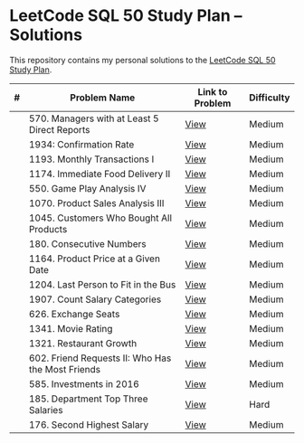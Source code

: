 # LeetCode SQL 50 Study Plan – Solutions 

This repository contains my personal solutions to the [LeetCode SQL 50 Study Plan](https://leetcode.com/studyplan/top-sql-50/). 



| #  | Problem Name                                | Link to Problem                                                                    | Difficulty |
|----|---------------------------------------------|------------------------------------------------------------------------------------|------------|
|  | 570. Managers with at Least 5 Direct Reports  | [View](https://leetcode.com/problems/managers-with-at-least-5-direct-reports/)|  Medium    | 
|  | 1934: Confirmation Rate                       | [View](https://leetcode.com/problems/confirmation-rate)                       |  Medium    |
|  | 1193. Monthly Transactions I                  | [View](https://leetcode.com/problems/monthly-transactions-i) |  Medium    |
|  | 1174. Immediate Food Delivery II              | [View](https://leetcode.com/problems/immediate-food-delivery-ii) |  Medium    |
|  | 550. Game Play Analysis IV                    | [View](https://leetcode.com/problems/game-play-analysis-iv) |  Medium    |
|  | 1070. Product Sales Analysis III              | [View](https://leetcode.com/problems/product-sales-analysis-iii) |  Medium    |
|  | 1045. Customers Who Bought All Products       | [View](https://leetcode.com/problems/customers-who-bought-all-products) |  Medium    |
|  | 180. Consecutive Numbers                      | [View](https://leetcode.com/problems/consecutive-numbers)               |  Medium    |
|  | 1164. Product Price at a Given Date           | [View](https://leetcode.com/problems/product-price-at-a-given-date) |  Medium    |
|  | 1204. Last Person to Fit in the Bus           | [View](https://leetcode.com/problems/last-person-to-fit-in-the-bus) |  Medium    |
|  | 1907. Count Salary Categories                 | [View](https://leetcode.com/problems/count-salary-categories) |  Medium    |
|  | 626.  Exchange Seats                          | [View](https://leetcode.com/problems/exchange-seats)          |  Medium    |
|  | 1341. Movie Rating                            | [View](https://leetcode.com/problems/movie-rating) |  Medium    |
|  | 1321. Restaurant Growth                       | [View](https://leetcode.com/problems/restaurant-growth) |  Medium    |
|  | 602. Friend Requests II: Who Has the Most Friends | [View](https://leetcode.com/problems/friend-requests-ii-who-has-the-most-friends)  |  Medium    |
|  | 585. Investments in 2016                      | [View](https://leetcode.com/problems/investments-in-2016)  |  Medium  |
|  | 185. Department Top Three Salaries            | [View](https://leetcode.com/problems/department-top-three-salaries)  |  Hard    |
|  | 176. Second Highest Salary                    | [View](https://leetcode.com/problems/second-highest-salary) |  Medium    |




















